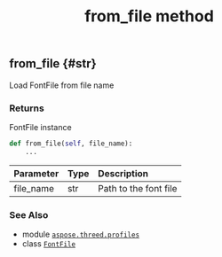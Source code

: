 ﻿---
title: from_file method
second_title: Aspose.3D for Python via .NET API References
description: 
type: docs
weight: 30
url: /python-net/aspose.threed.profiles/fontfile/from_file/
is_root: false
---

## from_file {#str}

Load FontFile from file name


### Returns 


FontFile instance


```python
def from_file(self, file_name):
    ...
```


| Parameter | Type | Description |
| :- | :- | :- |
| file_name | str | Path to the font file |



### See Also
* module [`aspose.threed.profiles`](../../)
* class [`FontFile`](/3d/python-net/aspose.threed.profiles/fontfile)
